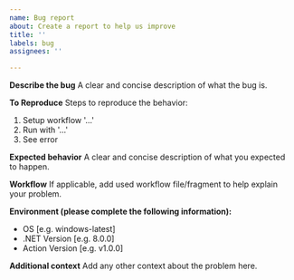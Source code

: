 ```yaml
---
name: Bug report
about: Create a report to help us improve
title: ''
labels: bug
assignees: ''

---
```


**Describe the bug**
A clear and concise description of what the bug is.

**To Reproduce**
Steps to reproduce the behavior:
1. Setup workflow '...'
2. Run with '...'
3. See error

**Expected behavior**
A clear and concise description of what you expected to happen.

**Workflow**
If applicable, add used workflow file/fragment to help explain your problem.

**Environment (please complete the following information):**
 - OS [e.g. windows-latest]
 - .NET Version [e.g. 8.0.0]
 - Action Version [e.g. v1.0.0]

**Additional context**
Add any other context about the problem here.
